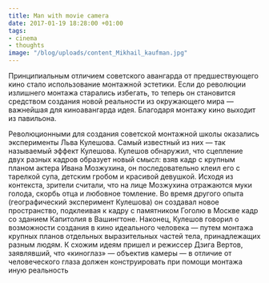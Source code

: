 ```yaml
---
title: Man with movie camera
date: 2017-01-19 18:28:00 +01:00
tags:
- cinema
- thoughts
image: "/blog/uploads/content_Mikhail_kaufman.jpg"
---
```


Принципиальным отличием советского авангарда от предшествующего кино стало использование монтажной эстетики. Если до революции излишнего монтажа старались избегать, то теперь он становится средством создания новой реальности из окружающего мира — важнейшая для киноавангарда идея. Благодаря монтажу кино выходит из павильона.

Революционными для создания советской монтажной школы оказались эксперименты Льва Кулешова. Самый известный из них — так называемый эффект Кулешова. Кулешов обнаружил, что сцепление двух разных кадров образует новый смысл: взяв кадр с крупным планом актера Ивана Мозжухина, он последовательно клеил его с тарелкой супа, детским гробом и красивой девушкой. Исходя из контекста, зрители считали, что на лице Мозжухина отражаются муки голода, скорбь отца и любовное томление. Во время другого опыта (географический эксперимент Кулешова) он создавал новое пространство, подклеивая к кадру с памятником Гоголю в Москве кадр со зданием Капитолия в Вашингтоне. Наконец, Кулешов говорил о возможности создания в кино идеального человека — путем монтажа крупных планов отдельных выразительных частей тела, принадлежащих разным людям. К схожим идеям пришел и режиссер Дзига Вертов, заявлявший, что «киноглаз» — объектив камеры — в отличие от человеческого глаза должен конструировать при помощи монтажа иную реальность